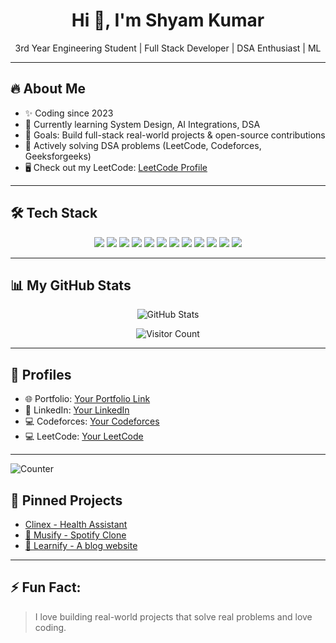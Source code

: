 <h1 align="center">Hi 👋, I'm Shyam Kumar</h1>

<p align="center">
  3rd Year Engineering Student | Full Stack Developer | DSA Enthusiast | ML
</p>

---

## 🔥 About Me

- ✨ Coding since 2023
- 🌱 Currently learning System Design, AI Integrations, DSA
- 🎯 Goals: Build full-stack real-world projects & open-source contributions
- 🎯 Actively solving DSA problems (LeetCode, Codeforces, Geeksforgeeks)
- 🖥️ Check out my LeetCode: [LeetCode Profile](https://leetcode.com/shyam2402)

---

## 🛠 Tech Stack

<p align="center">
  <img src="https://img.shields.io/badge/C++-00599C?style=for-the-badge&logo=cplusplus&logoColor=white" />
  <img src="https://img.shields.io/badge/HTML5-E34F26?style=for-the-badge&logo=html5&logoColor=white" />
  <img src="https://img.shields.io/badge/CSS3-1572B6?style=for-the-badge&logo=css3&logoColor=white" />
  <img src="https://img.shields.io/badge/JavaScript-F7DF1E?style=for-the-badge&logo=javascript&logoColor=black" />
  <img src="https://img.shields.io/badge/React-61DAFB?style=for-the-badge&logo=react&logoColor=black" />
  <img src="https://img.shields.io/badge/Next.js-00C853?style=for-the-badge&logo=next.js&logoColor=white"/>
  <img src="https://img.shields.io/badge/Node.js-339933?style=for-the-badge&logo=node.js&logoColor=white" />
  <img src="https://img.shields.io/badge/Express.js-000000?style=for-the-badge&logo=express&logoColor=white" />
  <img src="https://img.shields.io/badge/MongoDB-47A248?style=for-the-badge&logo=mongodb&logoColor=white" />
  <img src="https://img.shields.io/badge/Git-F05032?style=for-the-badge&logo=git&logoColor=white" />
  <img src="https://img.shields.io/badge/GitHub-181717?style=for-the-badge&logo=github&logoColor=white" />
  <img src="https://img.shields.io/badge/MySQL-4479A1?style=for-the-badge&logo=mysql&logoColor=white" />
</p>

---

## 📊 My GitHub Stats

<p align="center">
  <img src="https://github-readme-stats.vercel.app/api?username=shyam242&show_icons=true&theme=transparent" alt="GitHub Stats" />
</p>

<p align="center">
  <img src="https://profile-counter.glitch.me/shyam242/count.svg" alt="Visitor Count" />
</p>

---

## 🔗 Profiles

- 🌐 Portfolio: [Your Portfolio Link](https://shyam2402.netlify.app/)
- 💼 LinkedIn: [Your LinkedIn](https://www.linkedin.com/in/shyam2402)
- 💻 Codeforces: [Your Codeforces](https://codeforces.com/profile/shyam2402)
- 💻 LeetCode: [Your LeetCode](https://leetcode.com/shyam2402)

---
![Counter](https://img.shields.io/badge/visitors-500-blue)


## 📌 Pinned Projects

- [ Clinex - Health Assistant](https://github.com/YOUR_REPO)
- [🎵 Musify - Spotify Clone](https://github.com/YOUR_REPO)
- [📱 Learnify - A blog website](https://github.com/YOUR_REPO)

---

## ⚡ Fun Fact:
> I love building real-world projects that solve real problems and love coding.

